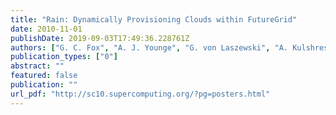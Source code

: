 ```yaml
---
title: "Rain: Dynamically Provisioning Clouds within FutureGrid"
date: 2010-11-01
publishDate: 2019-09-03T17:49:36.228761Z
authors: ["G. C. Fox", "A. J. Younge", "G. von Laszewski", "A. Kulshrestha", "F. Wang"]
publication_types: ["0"]
abstract: ""
featured: false
publication: ""
url_pdf: "http://sc10.supercomputing.org/?pg=posters.html"
---
```


